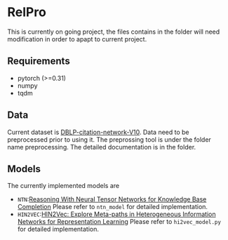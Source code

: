 # RelPro

This is currently on going project, the files contains in the folder will need modification in order to apapt to current project.

## Requirements
* pytorch (>=0.31)
* numpy
* tqdm

## Data

Current dataset is [DBLP-citation-network-V10](https://aminer.org/citation).
Data need to be preprocessed prior to using it. The preprossing tool is under the folder name preprocessing. The detailed documentation is in the folder.

## Models

The currently implemented models are 
* `NTN`:[Reasoning With Neural Tensor Networks for Knowledge Base Completion](https://cs.stanford.edu/~danqi/papers/nips2013.pdf)
Please refer to `ntn_model` for detailed implementation.
* `HIN2VEC`:[HIN2Vec: Explore Meta-paths in Heterogeneous Information Networks for Representation Learning](https://dl.acm.org/citation.cfm?id=3132953)
Please refer to `hi2vec_model.py` for detailed implementation.


